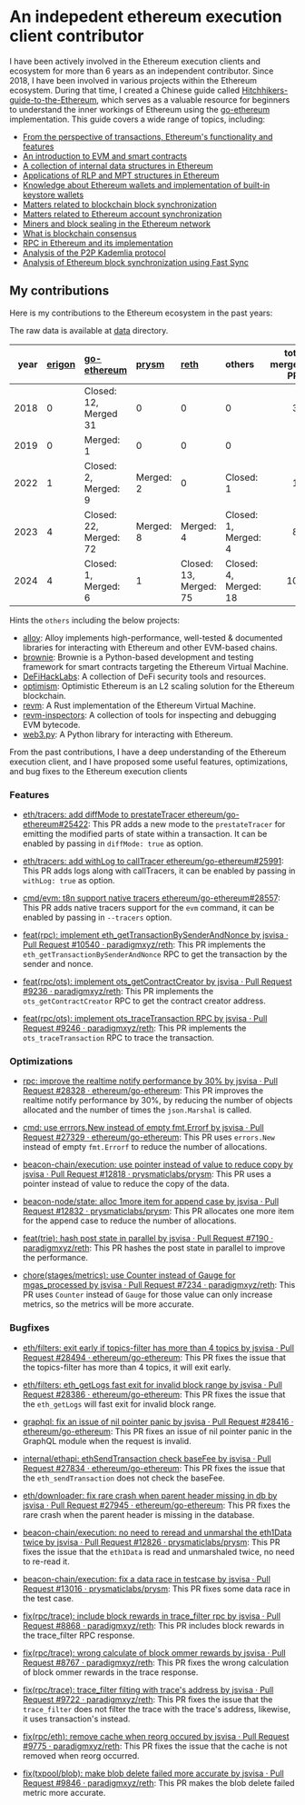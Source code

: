 # An indepedent ethereum execution client contributor

I have been actively involved in the Ethereum execution clients and ecosystem for more than 6 years as an independent contributor. Since 2018, I have been involved in various projects within the Ethereum ecosystem. During that time, I created a Chinese guide called [Hitchhikers-guide-to-the-Ethereum](https://github.com/jsvisa/Hitchhikers-guide-to-the-Ethereum), which serves as a valuable resource for beginners to understand the inner workings of Ethereum using the [go-ethereum](https://github.com/ethereum/go-ethereum) implementation. This guide covers a wide range of topics, including:

- [From the perspective of transactions, Ethereum's functionality and features](https://github.com/jsvisa/Hitchhikers-guide-to-the-Ethereum/blob/master/00.from-transaction-to-ethereum.md)
- [An introduction to EVM and smart contracts](https://github.com/jsvisa/Hitchhikers-guide-to-the-Ethereum/blob/master/01.evm-and-contract.md)
- [A collection of internal data structures in Ethereum](https://github.com/jsvisa/Hitchhikers-guide-to-the-Ethereum/blob/master/02.data-struct-in-ethereum.md)
- [Applications of RLP and MPT structures in Ethereum](https://github.com/jsvisa/Hitchhikers-guide-to-the-Ethereum/blob/master/03.rlp-and-mpt.md)
- [Knowledge about Ethereum wallets and implementation of built-in keystore wallets](https://github.com/jsvisa/Hitchhikers-guide-to-the-Ethereum/blob/master/04.wallet-and-keystore.md)
- [Matters related to blockchain block synchronization](https://github.com/jsvisa/Hitchhikers-guide-to-the-Ethereum/blob/master/05.block-syncing.md)
- [Matters related to Ethereum account synchronization](https://github.com/jsvisa/Hitchhikers-guide-to-the-Ethereum/blob/master/06.state-syncing.md)
- [Miners and block sealing in the Ethereum network](https://github.com/jsvisa/Hitchhikers-guide-to-the-Ethereum/blob/master/07.miner-and-seal.md)
- [What is blockchain consensus](https://github.com/jsvisa/Hitchhikers-guide-to-the-Ethereum/blob/master/10.what-is-consensus.md)
- [RPC in Ethereum and its implementation](https://github.com/jsvisa/Hitchhikers-guide-to-the-Ethereum/blob/master/11.rpc-in-ethereum.md)
- [Analysis of the P2P Kademlia protocol](https://github.com/jsvisa/Hitchhikers-guide-to-the-Ethereum/blob/master/60.p2p-kademlia.md)
- [Analysis of Ethereum block synchronization using Fast Sync](https://github.com/jsvisa/Hitchhikers-guide-to-the-Ethereum/blob/master/71.fast-sync-101.md)

## My contributions

Here is my contributions to the Ethereum ecosystem in the past years:

The raw data is available at [data](./data) directory.

| year | [erigon](https://github.com/erigontech/erigon) | [go-ethereum](https://github.com/ethereum/go-ethereum) | [prysm](https://github.com/prysmaticlabs/prysm) | [reth](https://github.com/paradigmxyz/reth) | others                | total merged PRs |
| ---: | :--------------------------------------------- | :----------------------------------------------------- | :---------------------------------------------- | :------------------------------------------ | :-------------------- | ---------------: |
| 2018 | 0                                              | Closed: 12, Merged 31                                  | 0                                               | 0                                           | 0                     |               31 |
| 2019 | 0                                              | Merged: 1                                              | 0                                               | 0                                           | 0                     |                1 |
| 2022 | 1                                              | Closed: 2, Merged: 9                                   | Merged: 2                                       | 0                                           | Closed: 1             |               11 |
| 2023 | 4                                              | Closed: 22, Merged: 72                                 | Merged: 8                                       | Merged: 4                                   | Closed: 1, Merged: 4  |               88 |
| 2024 | 4                                              | Closed: 1, Merged: 6                                   | 1                                               | Closed: 13, Merged: 75                      | Closed: 4, Merged: 18 |              100 |

Hints the `others` including the below projects:

- [alloy](https://github.com/alloy-rs): Alloy implements high-performance, well-tested & documented libraries for interacting with Ethereum and other EVM-based chains.
- [brownie](https://github.com/eth-brownie/brownie): Brownie is a Python-based development and testing framework for smart contracts targeting the Ethereum Virtual Machine.
- [DeFiHackLabs](https://github.com/SunWeb3Sec/DeFiHackLabs): A collection of DeFi security tools and resources.
- [optimism](https://github.com/ethereum-optimism/optimism): Optimistic Ethereum is an L2 scaling solution for the Ethereum blockchain.
- [revm](https://github.com/bluealloy/revm): A Rust implementation of the Ethereum Virtual Machine.
- [revm-inspectors](https://github.com/paradigmxyz/revm-inspectors): A collection of tools for inspecting and debugging EVM bytecode.
- [web3.py](https://github.com/ethereum/web3.py): A Python library for interacting with Ethereum.

From the past contributions, I have a deep understanding of the Ethereum execution client, and I have proposed some useful features, optimizations, and bug fixes to the Ethereum execution clients

### Features

- [eth/tracers: add diffMode to prestateTracer ethereum/go-ethereum#25422](https://github.com/ethereum/go-ethereum/pull/25422): This PR adds a new mode to the `prestateTracer` for emitting the modified parts of state within a transaction. It can be enabled by passing in `diffMode: true` as option.
- [eth/tracers: add withLog to callTracer ethereum/go-ethereum#25991](https://github.com/ethereum/go-ethereum/pull/25991): This PR adds logs along with callTracers, it can be enabled by passing in `withLog: true` as option.
- [cmd/evm: t8n support native tracers ethereum/go-ethereum#28557](https://github.com/ethereum/go-ethereum/pull/28557): This PR adds native tracers support for the `evm` command, it can be enabled by passing in `--tracers` option.

- [feat(rpc): implement eth_getTransactionBySenderAndNonce by jsvisa · Pull Request #10540 · paradigmxyz/reth](https://github.com/paradigmxyz/reth/pull/10540): This PR implements the `eth_getTransactionBySenderAndNonce` RPC to get the transaction by the sender and nonce.
- [feat(rpc/ots): implement ots_getContractCreator by jsvisa · Pull Request #9236 · paradigmxyz/reth](https://github.com/paradigmxyz/reth/pull/9236): This PR implements the `ots_getContractCreator` RPC to get the contract creator address.
- [feat(rpc/ots): implement ots_traceTransaction RPC by jsvisa · Pull Request #9246 · paradigmxyz/reth](https://github.com/paradigmxyz/reth/pull/9246): This PR implements the `ots_traceTransaction` RPC to trace the transaction.

### Optimizations

- [rpc: improve the realtime notify performance by 30% by jsvisa · Pull Request #28328 · ethereum/go-ethereum](https://github.com/ethereum/go-ethereum/pull/28328): This PR improves the realtime notify performance by 30%, by reducing the number of objects allocated and the number of times the `json.Marshal` is called.
- [cmd: use errrors.New instead of empty fmt.Errorf by jsvisa · Pull Request #27329 · ethereum/go-ethereum](https://github.com/ethereum/go-ethereum/pull/27329): This PR uses `errors.New` instead of empty `fmt.Errorf` to reduce the number of allocations.

- [beacon-chain/execution: use pointer instead of value to reduce copy by jsvisa · Pull Request #12818 · prysmaticlabs/prysm](https://github.com/prysmaticlabs/prysm/pull/12818): This PR uses a pointer instead of value to reduce the copy of the data.
- [beacon-node/state: alloc 1more item for append case by jsvisa · Pull Request #12832 · prysmaticlabs/prysm](https://github.com/prysmaticlabs/prysm/pull/12832): This PR allocates one more item for the append case to reduce the number of allocations.

- [feat(trie): hash post state in parallel by jsvisa · Pull Request #7190 · paradigmxyz/reth](https://github.com/paradigmxyz/reth/pull/7190): This PR hashes the post state in parallel to improve the performance.
- [chore(stages/metrics): use Counter instead of Gauge for mgas_processed by jsvisa · Pull Request #7234 · paradigmxyz/reth](https://github.com/paradigmxyz/reth/pull/7234): This PR uses `Counter` instead of `Gauge` for those value can only increase metrics, so the metrics will be more accurate.

### Bugfixes

- [eth/filters: exit early if topics-filter has more than 4 topics by jsvisa · Pull Request #28494 · ethereum/go-ethereum](https://github.com/ethereum/go-ethereum/pull/28494): This PR fixes the issue that the topics-filter has more than 4 topics, it will exit early.
- [eth/filters: eth_getLogs fast exit for invalid block range by jsvisa · Pull Request #28386 · ethereum/go-ethereum](https://github.com/ethereum/go-ethereum/pull/28386): This PR fixes the issue that the `eth_getLogs` will fast exit for invalid block range.
- [graphql: fix an issue of nil pointer panic by jsvisa · Pull Request #28416 · ethereum/go-ethereum](https://github.com/ethereum/go-ethereum/pull/28416): This PR fixes an issue of nil pointer panic in the GraphQL module when the request is invalid.
- [internal/ethapi: ethSendTransaction check baseFee by jsvisa · Pull Request #27834 · ethereum/go-ethereum](https://github.com/ethereum/go-ethereum/pull/27834): This PR fixes the issue that the `eth_sendTransaction` does not check the baseFee.
- [eth/downloader: fix rare crash when parent header missing in db by jsvisa · Pull Request #27945 · ethereum/go-ethereum](https://github.com/ethereum/go-ethereum/pull/27945): This PR fixes the rare crash when the parent header is missing in the database.

- [beacon-chain/execution: no need to reread and unmarshal the eth1Data twice by jsvisa · Pull Request #12826 · prysmaticlabs/prysm](https://github.com/prysmaticlabs/prysm/pull/12826): This PR fixes the issue that the `eth1Data` is read and unmarshaled twice, no need to re-read it.
- [beacon-chain/execution: fix a data race in testcase by jsvisa · Pull Request #13016 · prysmaticlabs/prysm](https://github.com/prysmaticlabs/prysm/pull/13016): This PR fixes some data race in the test case.
- [fix(rpc/trace): include block rewards in trace_filter rpc by jsvisa · Pull Request #8868 · paradigmxyz/reth](https://github.com/paradigmxyz/reth/pull/8868): This PR includes block rewards in the trace_filter RPC response.
- [fix(rpc/trace): wrong calculate of block ommer rewards by jsvisa · Pull Request #8767 · paradigmxyz/reth](https://github.com/paradigmxyz/reth/pull/8767): This PR fixes the wrong calculation of block ommer rewards in the trace response.

- [fix(rpc/trace): trace_filter filting with trace's address by jsvisa · Pull Request #9722 · paradigmxyz/reth](https://github.com/paradigmxyz/reth/pull/9722): This PR fixes the issue that the `trace_filter` does not filter the trace with the trace's address, likewise, it uses transaction's instead.
- [fix(rpc/eth): remove cache when reorg occured by jsvisa · Pull Request #9775 · paradigmxyz/reth](https://github.com/paradigmxyz/reth/pull/9775): This PR fixes the issue that the cache is not removed when reorg occurred.
- [fix(txpool/blob): make blob delete failed more accurate by jsvisa · Pull Request #9846 · paradigmxyz/reth](https://github.com/paradigmxyz/reth/pull/9846): This PR makes the blob delete failed metric more accurate.
